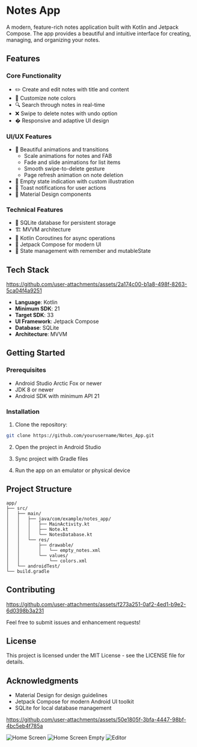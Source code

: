 # Notes App

A modern, feature-rich notes application built with Kotlin and Jetpack Compose. The app provides a beautiful and intuitive interface for creating, managing, and organizing your notes.

## Features

### Core Functionality
- ✏️ Create and edit notes with title and content
- 🎨 Customize note colors
- 🔍 Search through notes in real-time
- ❌ Swipe to delete notes with undo option
- � Responsive and adaptive UI design

### UI/UX Features
- 🌟 Beautiful animations and transitions
  - Scale animations for notes and FAB
  - Fade and slide animations for list items
  - Smooth swipe-to-delete gesture
  - Page refresh animation on note deletion
- 🎯 Empty state indication with custom illustration
- 🔔 Toast notifications for user actions
- 📝 Material Design components

### Technical Features
- 💾 SQLite database for persistent storage
- 🏗️ MVVM architecture
- 🎯 Kotlin Coroutines for async operations
- 🎨 Jetpack Compose for modern UI
- 🔄 State management with remember and mutableState

## Tech Stack

https://github.com/user-attachments/assets/2a174c00-b1a8-498f-8263-5ca04f4a9251




- **Language**: Kotlin
- **Minimum SDK**: 21
- **Target SDK**: 33
- **UI Framework**: Jetpack Compose
- **Database**: SQLite
- **Architecture**: MVVM

## Getting Started

### Prerequisites
- Android Studio Arctic Fox or newer
- JDK 8 or newer
- Android SDK with minimum API 21

### Installation
1. Clone the repository:
```bash
git clone https://github.com/yourusername/Notes_App.git
```

2. Open the project in Android Studio

3. Sync project with Gradle files

4. Run the app on an emulator or physical device

## Project Structure

```
app/
├── src/
│   ├── main/
│   │   ├── java/com/example/notes_app/
│   │   │   ├── MainActivity.kt
│   │   │   ├── Note.kt
│   │   │   └── NotesDatabase.kt
│   │   └── res/
│   │       ├── drawable/
│   │       │   └── empty_notes.xml
│   │       └── values/
│   │           └── colors.xml
│   └── androidTest/
└── build.gradle
```

## Contributing

https://github.com/user-attachments/assets/f273a251-0af2-4ed1-b9e2-6d0398b3a231



Feel free to submit issues and enhancement requests!

## License

This project is licensed under the MIT License - see the LICENSE file for details.

## Acknowledgments

- Material Design for design guidelines
- Jetpack Compose for modern Android UI toolkit
- SQLite for local database management


https://github.com/user-attachments/assets/50e1805f-3bfa-4447-98bf-4bc5eb4f785a

![Home Screen](https://github.com/user-attachments/assets/2fd1388c-cc6e-41e9-989a-07cfd29f2663)
![Home Screen Empty](https://github.com/user-attachments/assets/ea71e756-3633-4354-8d86-f9624228a49d)
![Editor](https://github.com/user-attachments/assets/413d4276-dac8-47a6-8ae0-422d32f260c2)
